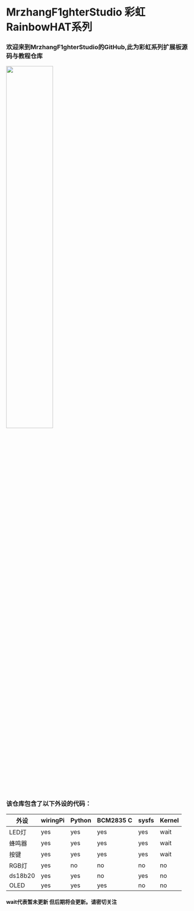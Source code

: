 # MrzhangF1ghterStudio 彩虹RainbowHAT系列
### 欢迎来到MrzhangF1ghterStudio的GitHub,此为彩虹系列扩展板源码与教程仓库
<img src="https://github.com/MrzhangF1ghter/RainbowCandyBoard/blob/master/pic/function.jpg" width=50% height=50% /><br>
### 该仓库包含了以下外设的代码：
|外设|wiringPi|Python|BCM2835 C|sysfs|Kernel|
| ----|-----|-----|-----|-----|-----|
|LED灯|yes|yes|yes|yes|wait|
|蜂鸣器|yes|yes|yes|yes|wait|
|按键|yes|yes|yes|yes|wait|
|RGB灯|yes|no|no|no|no|
|ds18b20|yes|yes|no|yes|no|
|OLED|yes|yes|yes|no|no|
#### wait代表暂未更新 但后期将会更新。请密切关注


